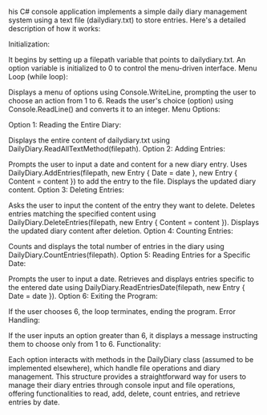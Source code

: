 his C# console application implements a simple daily diary management system using a text file (dailydiary.txt) to store entries. Here's a detailed description of how it works:

Initialization:

It begins by setting up a filepath variable that points to dailydiary.txt.
An option variable is initialized to 0 to control the menu-driven interface.
Menu Loop (while loop):

Displays a menu of options using Console.WriteLine, prompting the user to choose an action from 1 to 6.
Reads the user's choice (option) using Console.ReadLine() and converts it to an integer.
Menu Options:

Option 1: Reading the Entire Diary:

Displays the entire content of dailydiary.txt using DailyDiary.ReadAllTextMethod(filepath).
Option 2: Adding Entries:

Prompts the user to input a date and content for a new diary entry.
Uses DailyDiary.AddEntries(filepath, new Entry { Date = date }, new Entry { Content = content }) to add the entry to the file.
Displays the updated diary content.
Option 3: Deleting Entries:

Asks the user to input the content of the entry they want to delete.
Deletes entries matching the specified content using DailyDiary.DeleteEntries(filepath, new Entry { Content = content }).
Displays the updated diary content after deletion.
Option 4: Counting Entries:

Counts and displays the total number of entries in the diary using DailyDiary.CountEntries(filepath).
Option 5: Reading Entries for a Specific Date:

Prompts the user to input a date.
Retrieves and displays entries specific to the entered date using DailyDiary.ReadEntriesDate(filepath, new Entry { Date = date }).
Option 6: Exiting the Program:

If the user chooses 6, the loop terminates, ending the program.
Error Handling:

If the user inputs an option greater than 6, it displays a message instructing them to choose only from 1 to 6.
Functionality:

Each option interacts with methods in the DailyDiary class (assumed to be implemented elsewhere), which handle file operations and diary management.
This structure provides a straightforward way for users to manage their diary entries through console input and file operations, offering functionalities to read, add, delete, count entries, and retrieve entries by date.
